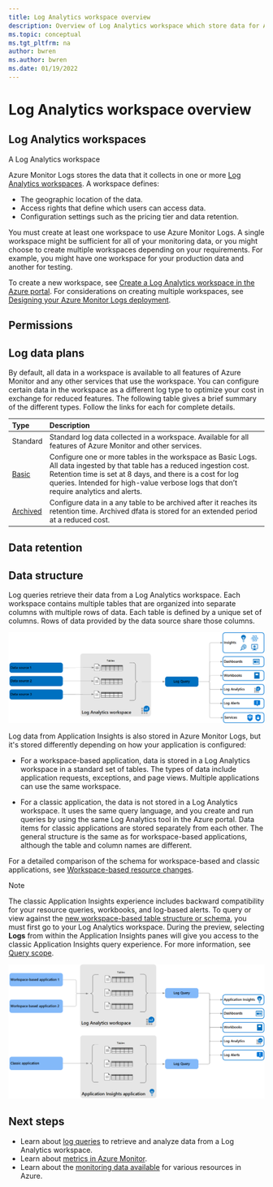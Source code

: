 ```yaml
---
title: Log Analytics workspace overview
description: Overview of Log Analytics workspace which store data for Azure Monitor Logs.
ms.topic: conceptual
ms.tgt_pltfrm: na
author: bwren
ms.author: bwren
ms.date: 01/19/2022
---
```


# Log Analytics workspace overview


## Log Analytics workspaces
A Log Analytics workspace


Azure Monitor Logs stores the data that it collects in one or more [Log Analytics workspaces](./design-logs-deployment.md). A workspace defines:

- The geographic location of the data.
- Access rights that define which users can access data.
- Configuration settings such as the pricing tier and data retention.  

You must create at least one workspace to use Azure Monitor Logs. A single workspace might be sufficient for all of your monitoring data, or you might choose to create multiple workspaces depending on your requirements. For example, you might have one workspace for your production data and another for testing. 

To create a new workspace, see [Create a Log Analytics workspace in the Azure portal](./quick-create-workspace.md). For considerations on creating multiple workspaces, see [Designing your Azure Monitor Logs deployment](design-logs-deployment.md).


## Permissions


## Log data plans
By default, all data in a workspace is available to all features of Azure Monitor and any other services that use the workspace. You can configure certain data in the workspace as a different log type to optimize your cost in exchange for reduced features. The following table gives a brief summary of the different types. Follow the links for each for complete details.


| Type | Description |
|:---|:---|
| Standard  | Standard log data collected in a workspace. Available for all features of Azure Monitor and other services. |
| [Basic](basic-logs-overview.md) | Configure one or more tables in the workspace as Basic Logs. All data ingested by that table has a reduced ingestion cost. Retention time is set at 8 days, and there is a cost for log queries. Intended for high-value verbose logs that don’t require analytics and alerts. |
| [Archived](../essentials/archived-logs-overview.md) | Configure data in a any table to be archived after it reaches its retention time. Archived dfata is stored for an extended period at a reduced cost.  |


## Data retention






## Data structure
Log queries retrieve their data from a Log Analytics workspace. Each workspace contains multiple tables that are organized into separate columns with multiple rows of data. Each table is defined by a unique set of columns. Rows of data provided by the data source share those columns. 

[![Diagram that shows the Azure Monitor Logs structure.](media/data-platform-logs/logs-structure.png)](media/data-platform-logs/logs-structure.png#lightbox)

Log data from Application Insights is also stored in Azure Monitor Logs, but it's stored differently depending on how your application is configured: 

- For a workspace-based application, data is stored in a Log Analytics workspace in a standard set of tables. The types of data include application requests, exceptions, and page views. Multiple applications can use the same workspace. 

- For a classic application, the data is not stored in a Log Analytics workspace. It uses the same query language, and you create and run queries by using the same Log Analytics tool in the Azure portal. Data items for classic applications are stored separately from each other. The general structure is the same as for workspace-based applications, although the table and column names are different. 

For a detailed comparison of the schema for workspace-based and classic applications, see [Workspace-based resource changes](../app/apm-tables.md).

> [!NOTE]
> The classic Application Insights experience includes backward compatibility for your resource queries, workbooks, and log-based alerts. To query or view against the [new workspace-based table structure or schema](../app/apm-tables.md), you must first go to your Log Analytics workspace. During the preview, selecting **Logs** from within the Application Insights panes will give you access to the classic Application Insights query experience. For more information, see [Query scope](./scope.md).

[![Diagram that shows the Azure Monitor Logs structure for Application Insights.](media/data-platform-logs/logs-structure-ai.png)](media/data-platform-logs/logs-structure-ai.png#lightbox)



## Next steps

- Learn about [log queries](./log-query-overview.md) to retrieve and analyze data from a Log Analytics workspace.
- Learn about [metrics in Azure Monitor](../essentials/data-platform-metrics.md).
- Learn about the [monitoring data available](../agents/data-sources.md) for various resources in Azure.